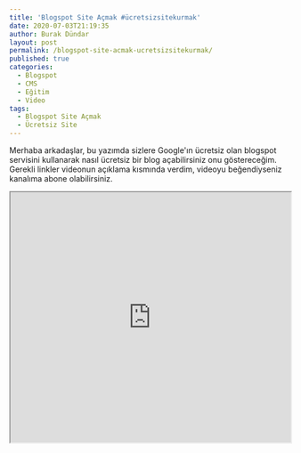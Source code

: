 ```yaml
---
title: 'Blogspot Site Açmak #ücretsizsitekurmak'
date: 2020-07-03T21:19:35
author: Burak Dündar
layout: post
permalink: /blogspot-site-acmak-ucretsizsitekurmak/
published: true
categories:
  - Blogspot
  - CMS
  - Eğitim
  - Video
tags:
  - Blogspot Site Açmak
  - Ücretsiz Site
---
```

Merhaba arkadaşlar, bu yazımda sizlere Google'ın ücretsiz olan blogspot servisini kullanarak nasıl ücretsiz bir blog açabilirsiniz onu göstereceğim. Gerekli linkler videonun açıklama kısmında verdim, videoyu beğendiyseniz kanalıma abone olabilirsiniz.

<iframe src="https://www.youtube.com/embed/cfYMQn3-VkI" width="100%" height="450"></iframe>